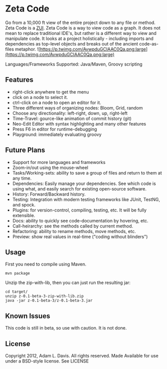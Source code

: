 Zeta Code
========================

Go from a 10,000 ft view of the entire project down to any file or method.
Zeta Code is a [ZUI](https://en.wikipedia.org/wiki/Zooming_User_Interface).
Zeta Code is a way to view code as a graph.
It does not mean to replace traditional IDE's, but rather is
a different way to view and manipulate code.
It looks at a project holistically - including imports and dependencies
as top-level objects and breaks out of the ancient code-as-files metaphor.
![https://p.twimg.com/AvwpduGCIAAC0Qa.png:large](https://p.twimg.com/AvwpduGCIAAC0Qa.png:large)

Languages/Frameworks Supported: Java/Maven, Groovy scripting

Features
--------
* right-click anywhere to get the menu
* click on a node to select it.
* ctrl-click on a node to open an editor for it.
* Three different ways of organizing nodes: Bloom, Grid, random
* Choose any directionality: left-right, down, up, right-left
* Time-Travel: gource-like animation of commit history (git)
* Neo-Edit Editor with syntax highlighting and many other features
* Press F6 in editor for runtime-debugging
* Playground: immediately evaluating groovy

Future Plans
------------
* Support for more languages and frameworks
* Zoom-in/out using the mouse-wheel
* Tasks/Working-sets: ability to save a group of files and return to them at any time.
* Dependencies: Easily manage your dependencies. See which code is using what, and easily search for existing open-source software.
* History: Forward/Backward history.
* Testing: Integration with modern testing frameworks like JUnit, TestNG, and spock.
* Plugins: for version-control, compiling, testing, etc. It will be fully extensible.
* Docs: ability to quickly see code-documentation by hovering, etc.
* Call-heirarchy: see the methods called by current method.
* Refactoring: ability to rename methods, move methods, etc.
* Preview: show real values in real-time ("coding without blinders")

Usage
-----

First you need to compile using Maven.

	mvn package

Unzip the zip-with-lib, then you can just run the resulting jar:

	cd target/
	unzip z-0.1-beta-3-zip-with-lib.zip
	java -jar z-0.1-beta-3/z-0.1-beta-3.jar


Known Issues
-------------
This code is still in beta, so use with caution. It is not done.


License
-------

Copyright 2012, Adam L. Davis. All rights reserved.
Made Available for use under a BSD-style license. See LICENSE

